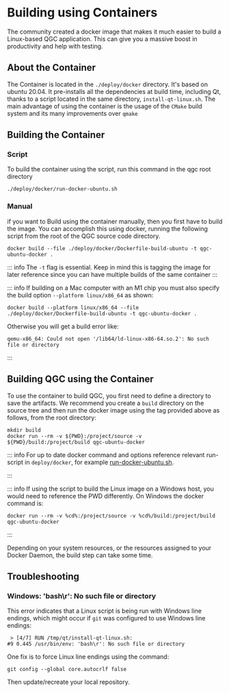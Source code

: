 # Building using Containers

The community created a docker image that makes it much easier to build a Linux-based QGC application.
This can give you a massive boost in productivity and help with testing.

## About the Container

The Container is located in the `./deploy/docker` directory.
It's based on ubuntu 20.04.
It pre-installs all the dependencies at build time, including Qt, thanks to a script located in the same directory, `install-qt-linux.sh`.
The main advantage of using the container is the usage of the `CMake` build system and its many improvements over `qmake`

## Building the Container
### Script

To build the container using the script, run this command in the qgc root directory

```
./deploy/docker/run-docker-ubuntu.sh
```
### Manual
if you want to Build using the container manually, then you first have to build the image.
You can accomplish this using docker, running the following script from the root of the QGC source code directory.

```
docker build --file ./deploy/docker/Dockerfile-build-ubuntu -t qgc-ubuntu-docker .
```

::: info
The `-t` flag is essential.
Keep in mind this is tagging the image for later reference since you can have multiple builds of the same container
:::

::: info
If building on a Mac computer with an M1 chip you must also specify the build option `--platform linux/x86_64` as shown:

```
docker build --platform linux/x86_64 --file ./deploy/docker/Dockerfile-build-ubuntu -t qgc-ubuntu-docker .
```

Otherwise you will get a build error like:

```
qemu-x86_64: Could not open '/lib64/ld-linux-x86-64.so.2': No such file or directory
```

:::

## Building QGC using the Container

To use the container to build QGC, you first need to define a directory to save the artifacts.
We recommend you create a `build` directory on the source tree and then run the docker image using the tag provided above as follows, from the root directory:

```
mkdir build
docker run --rm -v ${PWD}:/project/source -v ${PWD}/build:/project/build qgc-ubuntu-docker
```

::: info
For up to date docker command and options reference relevant run-script in `deploy/docker`, for example [run-docker-ubuntu.sh](https://github.com/mavlink/qgroundcontrol/blob/master/deploy/docker/run-docker-ubuntu.sh#L16).

:::

::: info
If using the script to build the Linux image on a Windows host, you would need to reference the PWD differently.
On Windows the docker command is:

```
docker run --rm -v %cd%:/project/source -v %cd%/build:/project/build qgc-ubuntu-docker
```

:::

Depending on your system resources, or the resources assigned to your Docker Daemon, the build step can take some time.

## Troubleshooting

### Windows: 'bash\r': No such file or directory

This error indicates that a Linux script is being run with Windows line endings, which might occur if `git` was configured to use Windows line endings:

```
 > [4/7] RUN /tmp/qt/install-qt-linux.sh:
#9 0.445 /usr/bin/env: 'bash\r': No such file or directory
```

One fix is to force Linux line endings using the command:

```
git config --global core.autocrlf false
```

Then update/recreate your local repository.
